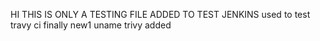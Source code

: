 HI THIS IS ONLY A TESTING FILE ADDED TO TEST JENKINS
used to test travy ci
finally
new1
uname
trivy added

